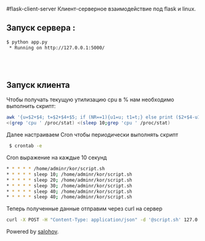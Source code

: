 #flask-client-server
Клиент-серверное взаимодействие под  flask и  linux.<br>
## Запуск сервера :
```bash
$ python app.py
 * Running on http://127.0.0.1:5000/
```
<br><br>
 
## Запуск клиента
 Чтобы получать текущую утилизацию cpu в % нам необходимо  выполнить  скрипт:
 ```bash
 awk '{u=$2+$4; t=$2+$4+$5; if (NR==1){u1=u; t1=t;} else print ($2+$4-u1) * 100 / (t-t1) "%"; }' \
<(grep 'cpu ' /proc/stat) <(sleep 10;grep 'cpu ' /proc/stat)
```
Далее настраиваем Cron чтобы периодически выполнять скрипт
```bash
 $ crontab -e

```
Cron выражение на каждые 10 секунд
 ```bash
* * * * * /home/adminr/kor/script.sh
* * * * * sleep 10; /home/adminr/kor/script.sh
* * * * * sleep 20; /home/adminr/kor/script.sh
* * * * * sleep 30; /home/adminr/kor/script.sh
* * * * * sleep 40; /home/adminr/kor/script.sh
* * * * * sleep 40; /home/adminr/kor/script.sh
```
Теперь полученные данные отправим через curl на сервер
 ```bash
 curl -X POST -H "Content-Type: application/json" -d '@script.sh' 127.0.0.1:5000
```
 
  
 Powered by [salohov](https://salohov.website).
